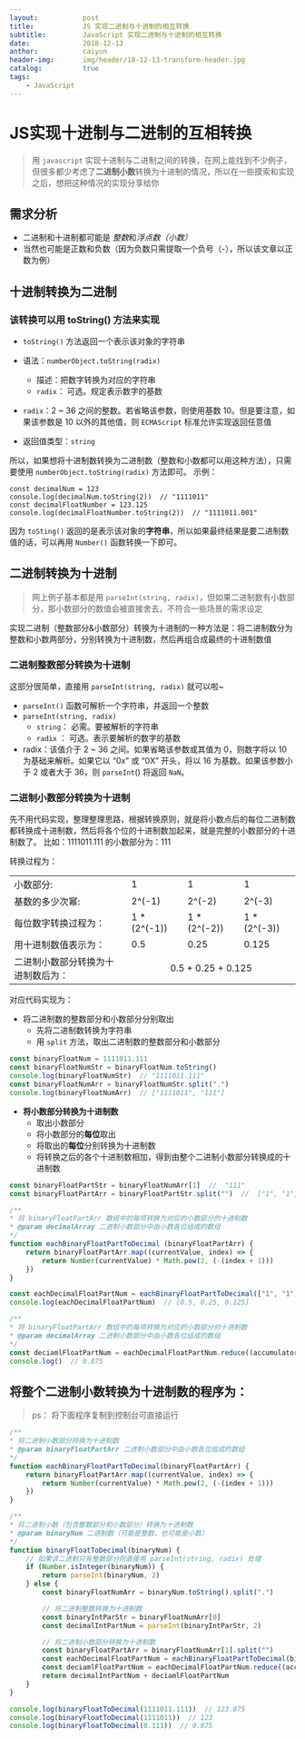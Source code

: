 ```yaml
---
layout:           post
title:            JS 实现二进制与十进制的相互转换
subtitle:         JavaScript 实现二进制与十进制的相互转换 
date:             2018-12-13
anthor:           caiyun
header-img:       img/header/18-12-13-transform-header.jpg	 
catalog:          true
tags:
    - JavaScript
---
```


# JS实现十进制与二进制的互相转换

> 用 `javascript` 实现十进制与二进制之间的转换，在网上能找到不少例子，但很多都少考虑了**二进制小数**转换为十进制的情况，所以在一些摸索和实现之后，想把这种情况的实现分享给你

## 需求分析
* 二进制和十进制都可能是 *整数*和*浮点数（小数）*
* 当然也可能是正数和负数（因为负数只需提取一个负号（-），所以该文章以正数为例）

## 十进制转换为二进制
### 该转换可以用 toString() 方法来实现
* `toString()` 方法返回一个表示该对象的字符串
* 语法：`numberObject.toString(radix)`
    * 描述：把数字转换为对应的字符串
    * `radix`： 可选。规定表示数字的基数
    
* `radix`：2 ~ 36 之间的整数。若省略该参数，则使用基数 10。但是要注意，如果该参数是 10 以外的其他值，则 `ECMAScript` 标准允许实现返回任意值
* 返回值类型：`string`

所以，如果想将十进制数转换为二进制数（整数和小数都可以用这种方法），只需要使用 `numberObject.toString(radix)` 方法即可。
示例：
```
const decimalNum = 123 
console.log(decimalNum.toString(2))  // "1111011"
const decimalFloatNumber = 123.125
console.log(decimalFloatNumber.toString(2))  // "1111011.001"
```
因为 `toSting()` 返回的是表示该对象的**字符串**，所以如果最终结果是要二进制数值的话，可以再用 `Number()` 函数转换一下即可。

## 二进制转换为十进制
> 网上例子基本都是用 `parseInt(string, radix)`，但如果二进制数有小数部分，那小数部分的数值会被直接舍去，不符合一些场景的需求设定

实现二进制（整数部分&小数部分）转换为十进制的一种方法是：将二进制数分为整数和小数两部分，分别转换为十进制数，然后再组合成最终的十进制数值

### 二进制整数部分转换为十进制
这部分很简单，直接用 `parseInt(string, radix)` 就可以啦~

* `parseInt()` 函数可解析一个字符串，并返回一个整数
* `parseInt(string, radix)`
    * `string`：	必需。要被解析的字符串
    * `radix` ：     可选。表示要解析的数字的基数
* radix：该值介于 2 ~ 36 之间。如果省略该参数或其值为 0，则数字将以 10 为基础来解析。如果它以 “0x” 或 “0X” 开头，将以 16 为基数。如果该参数小于 2 或者大于 36，则 `parseInt`() 将返回 `NaN`。

### 二进制小数部分转换为十进制
先不用代码实现，整理整理思路，根据转换原则，就是将小数点后的每位二进制数都转换成十进制数，然后将各个位的十进制数加起来，就是完整的小数部分的十进制数了。
比如：1111011.111 的小数部分为：111

转换过程为：

<table>
    <tr>
        <td>小数部分:</td>
        <td>1</td>
        <td>1</td>
        <td>1</td>
    </tr>
    <tr>
        <td>基数的多少次幂:</td>
        <td>2^(-1)</td>
        <td>2^(-2)</td>
        <td>2^(-3)</td>
    </tr>
    <tr>
        <td>每位数字转换过程为：</td>
        <td>1 * (2^(-1)) </td>
        <td>1 * (2^(-2))</td>
        <td>1 * (2^(-3))</td>
    </tr>
    <tr>
        <td>用十进制数值表示为：</td>
        <td>0.5</td>
        <td>0.25</td>
        <td>0.125</td>
    </tr>
    <tr>
        <td>二进制小数部分转换为十进制数后为：</td>
        <td colspan="3" style="text-align: center">0.5 + 0.25 + 0.125</td>
    </tr>
</table>

对应代码实现为：
* 将二进制数的整数部分和小数部分分别取出
    * 先将二进制数转换为字符串
    * 用 `split` 方法，取出二进制数的整数部分和小数部分
```js
const binaryFloatNum = 1111011.111
const binaryFloatNumStr = binaryFloatNum.toString()
console.log(binaryFloatNumStr)  // "1111011.111"
const binaryFloatNumArr = binaryFloatNumStr.split(".")
console.log(binaryFloatNumArr)  // ["1111011", "111"]
```
* **将小数部分转换为十进制数**
    * 取出小数部分
    * 将小数部分的**每位**取出
    * 将取出的**每位**分别转换为十进制数
    * 将转换之后的各个十进制数相加，得到由整个二进制小数部分转换成的十进制数
    
```js
const binaryFloatPartStr = binaryFloatNumArr[1]  //  "111"
const binaryFloatPartArr = binaryFloatPartStr.split("")  //  ["1", "1", "1"]

/**
* 将 binaryFloatPartArr 数组中的每项转换为对应的小数部分的十进制数
* @param decimalArray 二进制小数部分中由小数各位组成的数组
*/
function eachBinaryFloatPartToDecimal (binaryFloatPartArr) {
    return binaryFloatPartArr.map((currentValue, index) => {
        return Number(currentValue) * Math.pow(2, (-(index + 1)))
    })
}

const eachDecimalFloatPartNum = eachBinaryFloatPartToDecimal(["1", "1", "1"])
console.log(eachDecimalFloatPartNum)  // [0.5, 0.25, 0.125]

/**
* 将 binaryFloatPartArr 数组中的每项转换为对应的小数部分的十进制数
* @param decimalArray 二进制小数部分中由小数各位组成的数组
*/
const deciamlFloatPartNum = eachDecimalFloatPartNum.reduce((accumulator, currentValue) => {return accumulator + currentValue})
console.log()  // 0.875
```
## 将整个二进制小数转换为十进制数的程序为：
> ps： 将下面程序复制到控制台可直接运行
```js
/**
* 将二进制小数部分转换为十进制数
* @param binaryFloatPartArr 二进制小数部分中由小数各位组成的数组
*/
function eachBinaryFloatPartToDecimal(binaryFloatPartArr) {
    return binaryFloatPartArr.map((currentValue, index) => {
        return Number(currentValue) * Math.pow(2, (-(index + 1)))
    })
}

/**
* 将二进制小数（包含整数部分和小数部分）转换为十进制数
* @param binaryNum 二进制数（可能是整数，也可能是小数）
*/
function binaryFloatToDecimal(binaryNum) {
    // 如果该二进制只有整数部分则直接用 parseInt(string, radix) 处理
    if (Number.isInteger(binaryNum)) {
        return parseInt(binaryNum, 2)
    } else {
        const binaryFloatNumArr = binaryNum.toString().split(".")

        // 将二进制整数转换为十进制数
        const binaryIntParStr = binaryFloatNumArr[0]
        const decimalIntPartNum = parseInt(binaryIntParStr, 2)

        // 将二进制小数部分转换为十进制数
        const binaryFloatPartArr = binaryFloatNumArr[1].split("")
        const eachDecimalFloatPartNum = eachBinaryFloatPartToDecimal(binaryFloatPartArr)
        const deciamlFloatPartNum = eachDecimalFloatPartNum.reduce((accumulator, currentValue) => { return accumulator + currentValue })
        return decimalIntPartNum + deciamlFloatPartNum
    }
}

console.log(binaryFloatToDecimal(1111011.111))  // 123.875
console.log(binaryFloatToDecimal(1111011))  // 123
console.log(binaryFloatToDecimal(0.111))  // 0.875
```
